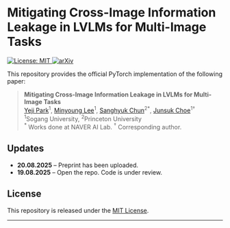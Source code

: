 <!-- README.md (HTML version) -->

<h1>Mitigating Cross-Image Information Leakage in LVLMs for Multi-Image Tasks</h1>

<p>
  <a href="https://opensource.org/licenses/MIT">
    <img alt="License: MIT" src="https://img.shields.io/badge/License-MIT-g.svg" />
  </a>
  <a href="https://arxiv.org/abs/2508.13744">
    <img alt="arXiv" src="https://img.shields.io/badge/arXiv-2508.13744-b31b1b.svg" />
  </a>
</p>


<p>This repository provides the official PyTorch implementation of the following paper:</p>

<blockquote>
  <p>
    <strong>Mitigating Cross-Image Information Leakage in LVLMs for Multi-Image Tasks</strong><br/>
    <a href="https://yejipark-m.github.io">Yeji Park</a><sup>1</sup>,
    <a href="https://sites.google.com/view/minyoung-lee">Minyoung Lee</a><sup>1</sup>,
    <a href="https://sanghyukchun.github.io/home/">Sanghyuk Chun</a><sup>2</sup><sup>*</sup>,
    <a href="https://sites.google.com/site/junsukchoe/">Junsuk Choe</a><sup>1</sup><sup>&dagger;</sup><br/>
    <sup>1</sup>Sogang University, <sup>2</sup>Princeton University<br/>
    <sup>*</sup> Works done at NAVER AI Lab.
    <sup>&dagger;</sup> Corresponding author.
  </p>
</blockquote>

<h2>Updates</h2>
<ul>
  <li><strong>20.08.2025</strong> – Preprint has been uploaded.</li>
  <li><strong>19.08.2025</strong> – Open the repo. Code is under review.</li>
</ul>

<h2>License</h2>
<p>This repository is released under the <a href="LICENSE.md">MIT License</a>.</p>

<hr/>

